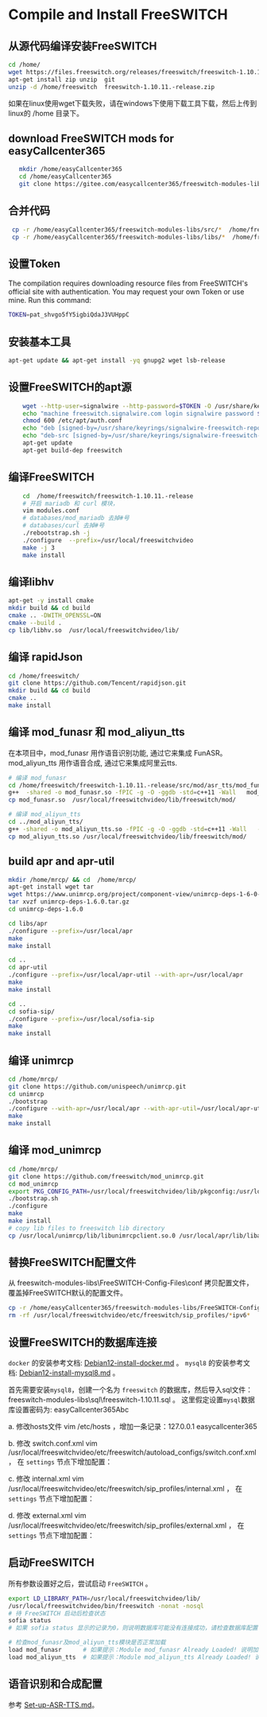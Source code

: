 # Compile and Install FreeSWITCH

## 从源代码编译安装FreeSWITCH

```bash
cd /home/
wget https://files.freeswitch.org/releases/freeswitch/freeswitch-1.10.11.-release.zip 
apt-get install zip unzip  git
unzip -d /home/freeswitch  freeswitch-1.10.11.-release.zip
```

如果在linux使用wget下载失败，请在windows下使用下载工具下载，然后上传到linux的 /home 目录下。

## download FreeSWITCH mods for easyCallcenter365

```bash
   mkdir /home/easyCallcenter365
   cd /home/easyCallcenter365
   git clone https://gitee.com/easycallcenter365/freeswitch-modules-libs.git
```

## 合并代码

```bash
 cp -r /home/easyCallcenter365/freeswitch-modules-libs/src/*  /home/freeswitch/freeswitch-1.10.11.-release/src/
 cp -r /home/easyCallcenter365/freeswitch-modules-libs/libs/*  /home/freeswitch/freeswitch-1.10.11.-release/libs/
```    
 
    	
## 设置Token

The compilation requires downloading resource files from FreeSWITCH's official site with authentication. You may request your own Token or use mine. Run this command:

```bash
TOKEN=pat_shvgo5fY5igbiQdaJ3VUHppC
```

## 安装基本工具

```bash
apt-get update && apt-get install -yq gnupg2 wget lsb-release
```
	
## 设置FreeSWITCH的apt源

```bash
    wget --http-user=signalwire --http-password=$TOKEN -O /usr/share/keyrings/signalwire-freeswitch-repo.gpg https://freeswitch.signalwire.com/repo/deb/debian-release/signalwire-freeswitch-repo.gpg
    echo "machine freeswitch.signalwire.com login signalwire password $TOKEN" > /etc/apt/auth.conf
    chmod 600 /etc/apt/auth.conf
    echo "deb [signed-by=/usr/share/keyrings/signalwire-freeswitch-repo.gpg] https://freeswitch.signalwire.com/repo/deb/debian-release/ `lsb_release -sc` main" > /etc/apt/sources.list.d/freeswitch.list
    echo "deb-src [signed-by=/usr/share/keyrings/signalwire-freeswitch-repo.gpg] https://freeswitch.signalwire.com/repo/deb/debian-release/ `lsb_release -sc` main" >> /etc/apt/sources.list.d/freeswitch.list
    apt-get update
    apt-get build-dep freeswitch
```
		
## 编译FreeSWITCH

```bash
    cd  /home/freeswitch/freeswitch-1.10.11.-release
	# 开启 mariadb 和 curl 模块，
	vim modules.conf  
	# databases/mod_mariadb 去掉#号
	# databases/curl 去掉#号
    ./rebootstrap.sh -j
    ./configure  --prefix=/usr/local/freeswitchvideo  
    make -j 3
    make install
```

## 编译libhv

```bash
apt-get -y install cmake
mkdir build && cd build
cmake .. -DWITH_OPENSSL=ON
cmake --build .
cp lib/libhv.so  /usr/local/freeswitchvideo/lib/
```

## 编译 rapidJson

```bash
cd /home/freeswitch/
git clone https://github.com/Tencent/rapidjson.git
mkdir build && cd build
cmake ..
make install
```

## 编译 mod_funasr 和 mod_aliyun_tts

在本项目中，mod_funasr 用作语音识别功能, 通过它来集成 FunASR。 mod_aliyun_tts 用作语音合成, 通过它来集成阿里云tts.

```bash
# 编译 mod_funasr
cd /home/freeswitch/freeswitch-1.10.11.-release/src/mod/asr_tts/mod_funasr
g++  -shared -o mod_funasr.so -fPIC -g -O -ggdb -std=c++11 -Wall   mod_funasr.cpp  -I../../../../libs/libhv/build/include/hv/   -I../../../../libs/libteletone/src/   -I../../../../src/include/   -lpthread  -L/usr/local/freeswitchvideo/lib/  -lhv -lfreeswitch
cp mod_funasr.so  /usr/local/freeswitchvideo/lib/freeswitch/mod/

# 编译 mod_aliyun_tts
cd ../mod_aliyun_tts/
g++ -shared -o mod_aliyun_tts.so -fPIC -g -O -ggdb -std=c++11 -Wall   -I../../../../libs/libhv/include/hv/   -I../../../../libs/cpputils/ -I../../../../src/include/   -I../../../../libs/libteletone/src/   mod_aliyun_tts.cpp    -L/usr/local/freeswitchvideo/lib/  -lfreeswitch   -L/usr/local/lib/  -lhv    -lcurl  -lpthread   -lssl -lcrypto
cp mod_aliyun_tts.so /usr/local/freeswitchvideo/lib/freeswitch/mod/
```


## build apr and apr-util

```bash
mkdir /home/mrcp/ && cd  /home/mrcp/
apt-get install wget tar
wget https://www.unimrcp.org/project/component-view/unimrcp-deps-1-6-0-tar-gz/download -O unimrcp-deps-1.6.0.tar.gz
tar xvzf unimrcp-deps-1.6.0.tar.gz
cd unimrcp-deps-1.6.0

cd libs/apr
./configure --prefix=/usr/local/apr
make
make install 

cd ..
cd apr-util
./configure --prefix=/usr/local/apr-util --with-apr=/usr/local/apr
make
make install

cd ..
cd sofia-sip/
./configure --prefix=/usr/local/sofia-sip
make 
make install
```

## 编译 unimrcp

```bash
cd /home/mrcp/
git clone https://github.com/unispeech/unimrcp.git
cd unimrcp
./bootstrap
./configure --with-apr=/usr/local/apr --with-apr-util=/usr/local/apr-util  --with-sofia-sip=/usr/local/sofia-sip
make
make install
```

## 编译 mod_unimrcp

```bash
cd /home/mrcp/
git clone https://github.com/freeswitch/mod_unimrcp.git
cd mod_unimrcp
export PKG_CONFIG_PATH=/usr/local/freeswitchvideo/lib/pkgconfig:/usr/local/unimrcp/lib/pkgconfig
./bootstrap.sh
./configure
make
make install
# copy lib files to freeswitch lib directory
cp /usr/local/unimrcp/lib/libunimrcpclient.so.0 /usr/local/apr/lib/libapr-1.so.0  /usr/local/apr-util/lib/libaprutil-1.so.0  /usr/local/freeswitchvideo/lib/
```

## 替换FreeSWITCH配置文件

  从 freeswitch-modules-libs\FreeSWITCH-Config-Files\conf 拷贝配置文件，覆盖掉FreeSWITCH默认的配置文件。
  
```bash
cp -r /home/easyCallcenter365/freeswitch-modules-libs/FreeSWITCH-Config-Files/conf/*  /usr/local/freeswitchvideo/etc/freeswitch/
rm -rf /usr/local/freeswitchvideo/etc/freeswitch/sip_profiles/*ipv6*
```

## 设置FreeSWITCH的数据库连接

`docker` 的安装参考文档: [Debian12-install-docker.md](Debian12-install-docker.md) 。
`mysql8` 的安装参考文档: [Debian12-install-mysql8.md](Debian12-install-mysql8.md) 。

首先需要安装`mysql8`，创建一个名为 `freeswitch` 的数据库，然后导入sql文件： freeswitch-modules-libs\sql\freeswitch-1.10.11.sql 。
这里假定设置`mysql`数据库设置密码为: easyCallcenter365Abc

a. 修改hosts文件
   vim /etc/hosts ，增加一条记录：127.0.0.1    easycallcenter365

b. 修改 switch.conf.xml
vim /usr/local/freeswitchvideo/etc/freeswitch/autoload_configs/switch.conf.xml ， 在 `settings` 节点下增加配置：
<param name="core-db-dsn" value="mariadb://Server=easycallcenter365;Port=3306;Database=freeswitch;Uid=root;Pwd=easyCallcenter365Abc;" />

c. 修改 internal.xml
vim /usr/local/freeswitchvideo/etc/freeswitch/sip_profiles/internal.xml ， 在 `settings` 节点下增加配置：
<param name="odbc-dsn" value="mariadb://Server=easycallcenter365;Port=3306;Database=freeswitch;Uid=root;Pwd=easyCallcenter365Abc;" />

d. 修改 external.xml
vim /usr/local/freeswitchvideo/etc/freeswitch/sip_profiles/external.xml ， 在 `settings` 节点下增加配置：
<param name="odbc-dsn" value="mariadb://Server=easycallcenter365;Port=3306;Database=freeswitch;Uid=root;Pwd=easyCallcenter365Abc;" />

## 启动FreeSWITCH

所有参数设置好之后，尝试启动 `FreeSWITCH` 。
```bash
export LD_LIBRARY_PATH=/usr/local/freeswitchvideo/lib/
/usr/local/freeswitchvideo/bin/freeswitch -nonat -nosql
# 待 FreeSWITCH 启动后检查状态
sofia status
# 如果 sofia status 显示的记录为0，则说明数据库可能没有连接成功，请检查数据库配置

# 检查mod_funasr及mod_aliyun_tts模块是否正常加载
load mod_funasr      # 如果提示：Module mod_funasr Already Loaded! 说明加载成功
load mod_aliyun_tts  # 如果提示：Module mod_aliyun_tts Already Loaded! 说明加载成功
```

## 语音识别和合成配置

参考 [Set-up-ASR-TTS.md](Set-up-ASR-TTS.md)。






